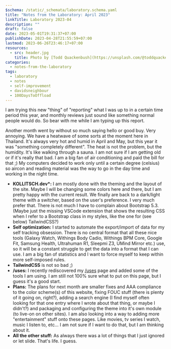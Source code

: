 ```yaml
---
$schema: /static/_schemata/laboratory.schema.yaml
title: "Notes from the Laboratory: April 2023"
linkTitle: Laboratory 2023-04
description: ""
draft: false
date: 2023-05-01T19:31:37+07:00
publishDate: 2023-04-28T21:55:59+07:00
lastmod: 2023-06-26T23:46:17+07:00
resources:
  - src: header.jpg
    title: Photo by [Todd Quackenbush](https://unsplash.com/@toddquackenbush) via [Unsplash](https://unsplash.com/)
categories:
  - notes-from-the-laboratory
tags:
  - laboratory
  - notes
  - self-improvement
  - davidsneighbour
  - 100DaysToOffload
---
```


I am trying this new "thing" of "reporting" what I was up to in a certain time period this year, and monthly reviews just sound like something normal people would do. So bear with me while I am typing up this report.

Another month went by without so much saying hello or good buy. Very annoying. We have a heatwave of some sorts at the moment here in Thailand. It's always very hot and humid in April and May, but this year it was "something completely different". The heat is not the problem, but the humidity. It's like walking through a sauna. I am not sure if I am getting old or if it's really that bad. I am a big fan of air conditioning and paid the bill for that ;) My computers decided to work only until a certain degree (celsius) so aircon and reading material was the way to go in the day time and working in the night time.

*   **KOLLITSCH.dev\*:** I am mostly done with the theming and the layout of the site. Maybe I will be changing some colors here and there, but I am pretty happy with the current result. We finally are back to a dark/light theme with a switcher, based on the user's preference. I very much prefer that. There is not much I have to complain about Bootstrap 5.3. (Maybe just the missing VSCode extension that shows the resulting CSS when I refer to a Bootstrap class in my styles, like the one for (see below) TailwindCSS?)
*   **Self optimization:** I started to automate the export/import of data for my self tracking obsession. There is no central format that all these nice tools (Galaxy Watch, Withings Body Cadio, Withings BPM Core, Google Fit, Samsung Health, Ultrahuman R1, Sleepmi Z3, UMind Mirror etc.) use, so it will be a constant struggle to get the data into a format that I can use. I am a big fan of statistics and I want to force myself to keep within more self-imposed rules.
*   **TailwindCSS** is not so bad ;)
*   **/uses:** I recently rediscovered my [/uses](/uses/) page and added some of the tools I am using. I am still not 100% sure what to put on this page, but I guess it's a good start.
*   **Plans:** The plans for next month are smaller fixes and AAA compliance to the color scheme(s) of this website, fixing FOUC stuff (there is plenty of it going on, right?), adding a search engine (I find myself often looking for that one entry where I wrote about that thing, or maybe I didn't?) and packaging and configuring the theme into it's own module (to live-on on other sites). I am also looking into a way to adding more "entertainment" stuff onto these pages. Like movies, tv series I watch, music I listen to, etc... I am not sure if I want to do that, but I am thinking about it.
*   **All the other stuff:** As always there was a lot of things that I just ignored or let slide. That's life. I guess.
